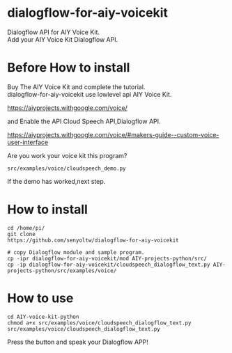 # dialogflow-for-aiy-voicekit
Dialogflow API for AIY Voice Kit.    
Add your AIY Voice Kit Dialogflow API.

# Before How to install
Buy The AIY Voice Kit and complete the tutorial.  
dialogflow-for-aiy-voicekit use lowlevel api AIY Voice Kit.

https://aiyprojects.withgoogle.com/voice/

and Enable the API Cloud Speech API,Dialogflow API.

https://aiyprojects.withgoogle.com/voice/#makers-guide--custom-voice-user-interface

Are you work your voice kit this program?
```
src/examples/voice/cloudspeech_demo.py
```
If the demo has worked,next step.

# How to install

```
cd /home/pi/
git clone 
https://github.com/senyoltw/dialogflow-for-aiy-voicekit

# copy Dialogflow module and sample program.
cp -ipr dialogflow-for-aiy-voicekit/mod AIY-projects-python/src/
cp -ip dialogflow-for-aiy-voicekit/cloudspeech_dialogflow_text.py AIY-projects-python/src/examples/voice/
```

# How to use

```
cd AIY-voice-kit-python
chmod a+x src/examples/voice/cloudspeech_dialogflow_text.py
src/examples/voice/cloudspeech_dialogflow_text.py 
```
Press the button and speak your Dialogflow APP!

